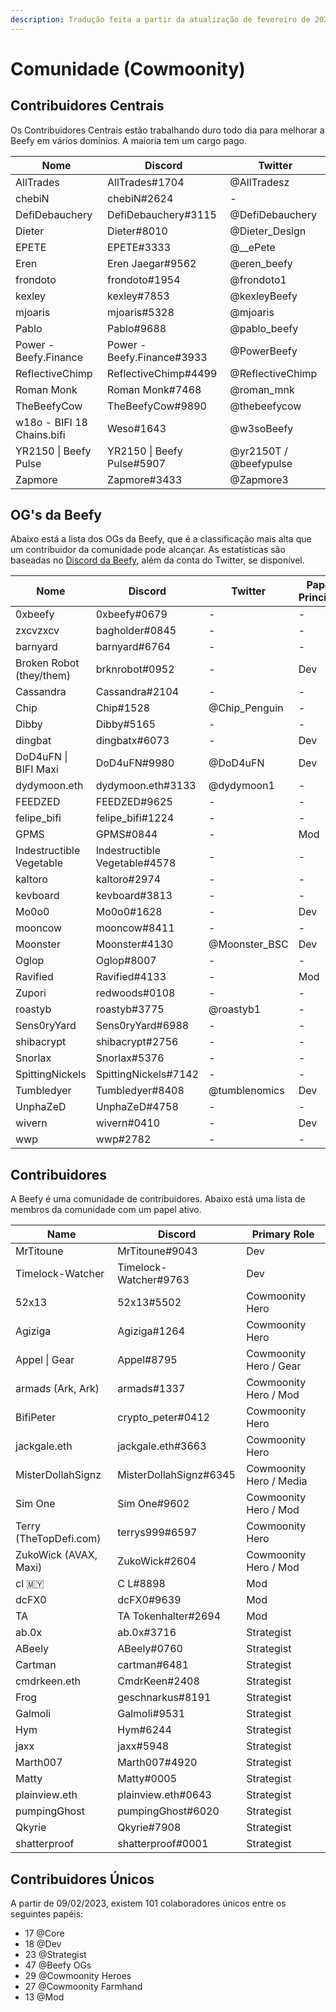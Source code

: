 ```yaml
---
description: Tradução feita a partir da atualização de fevereiro de 2023
---
```


# Comunidade (Cowmoonity)

## Contribuidores Centrais

Os Contribuidores Centrais estão trabalhando duro todo dia para melhorar a Beefy em vários domínios. A maioria tem um cargo pago.

| Nome                       | Discord                    | Twitter                |
| -------------------------- | -------------------------- | ---------------------- |
| AllTrades                  | AllTrades#1704             | @AllTradesz            |
| chebiN                     | chebiN#2624                | -                      |
| DefiDebauchery             | DefiDebauchery#3115        | @DefiDebauchery        |
| Dieter                     | Dieter#8010                | @Dieter\_Design        |
| EPETE                      | EPETE#3333                 | @\_\_ePete             |
| Eren                       | Eren Jaegar#9562           | @eren\_beefy           |
| frondoto                   | frondoto#1954              | @frondoto1             |
| kexley                     | kexley#7853                | @kexleyBeefy           |
| mjoaris                    | mjoaris#5328               | @mjoaris               |
| Pablo                      | Pablo#9688                 | @pablo\_beefy          |
| Power - Beefy.Finance      | Power - Beefy.Finance#3933 | @PowerBeefy            |
| ReflectiveChimp            | ReflectiveChimp#4499       | @ReflectiveChimp       |
| Roman Monk                 | Roman Monk#7468            | @roman\_mnk            |
| TheBeefyCow                | TheBeefyCow#9890           | @thebeefycow           |
| w18o - BIFI 18 Chains.bifi | Weso#1643                  | @w3soBeefy             |
| YR2150 \| Beefy Pulse      | YR2150 \| Beefy Pulse#5907 | @yr2150T / @beefypulse |
| Zapmore                    | Zapmore#3433               | @Zapmore3              |

## OG's da Beefy

Abaixo está a lista dos OGs da Beefy, que é a classificação mais alta que um contribuidor da comunidade pode alcançar. As estatísticas são baseadas no [Discord da Beefy](https://discord.gg/yq8wfHd), além da conta do Twitter, se disponível.

| Nome                     | Discord                       | Twitter        | Papel Principal |
| ------------------------ | ----------------------------- | -------------- | --------------- |
| 0xbeefy                  | 0xbeefy#0679                  | -              | -               |
| zxcvzxcv                 | bagholder#0845                | -              | -               |
| barnyard                 | barnyard#6764                 | -              | -               |
| Broken Robot (they/them) | brknrobot#0952                | -              | Dev             |
| Cassandra                | Cassandra#2104                | -              | -               |
| Chip                     | Chip#1528                     | @Chip\_Penguin | -               |
| Dibby                    | Dibby#5165                    | -              | -               |
| dingbat                  | dingbatx#6073                 | -              | Dev             |
| DoD4uFN \| BIFI Maxi     | DoD4uFN#9980                  | @DoD4uFN       | Dev             |
| dydymoon.eth             | dydymoon.eth#3133             | @dydymoon1     | -               |
| FEEDZED                  | FEEDZED#9625                  | -              | -               |
| felipe\_bifi             | felipe\_bifi#1224             | -              | -               |
| GPMS                     | GPMS#0844                     | -              | Mod             |
| Indestructible Vegetable | Indestructible Vegetable#4578 | -              | -               |
| kaltoro                  | kaltoro#2974                  | -              | -               |
| kevboard                 | kevboard#3813                 | -              | -               |
| Mo0o0                    | Mo0o0#1628                    | -              | Dev             |
| mooncow                  | mooncow#8411                  | -              | -               |
| Moonster                 | Moonster#4130                 | @Moonster\_BSC | Dev             |
| Oglop                    | Oglop#8007                    | -              | -               |
| Ravified                 | Ravified#4133                 | -              | Mod             |
| Zupori                   | redwoods#0108                 | -              | -               |
| roastyb                  | roastyb#3775                  | @roastyb1      | -               |
| Sens0ryYard              | Sens0ryYard#6988              | -              | -               |
| shibacrypt               | shibacrypt#2756               | -              | -               |
| Snorlax                  | Snorlax#5376                  | -              | -               |
| SpittingNickels          | SpittingNickels#7142          | -              | -               |
| Tumbledyer               | Tumbledyer#8408               | @tumblenomics  | Dev             |
| UnphaZeD                 | UnphaZeD#4758                 | -              | -               |
| wivern                   | wivern#0410                   | -              | Dev             |
| wwp                      | wwp#2782                      | -              | -               |

## Contribuidores

A Beefy é uma comunidade de contribuidores. Abaixo está uma lista de membros da comunidade com um papel ativo.

| Name                   | Discord                | Primary Role            |
| ---------------------- | ---------------------- | ----------------------- |
| MrTitoune              | MrTitoune#9043         | Dev                     |
| Timelock-Watcher       | Timelock-Watcher#9763  | Dev                     |
| 52x13                  | 52x13#5502             | Cowmoonity Hero         |
| Agiziga                | Agiziga#1264           | Cowmoonity Hero         |
| Appel \| Gear          | Appel#8795             | Cowmoonity Hero / Gear  |
| armads (Ark, Ark)      | armads#1337            | Cowmoonity Hero / Mod   |
| BifiPeter              | crypto\_peter#0412     | Cowmoonity Hero         |
| jackgale.eth           | jackgale.eth#3663      | Cowmoonity Hero         |
| MisterDollahSignz      | MisterDollahSignz#6345 | Cowmoonity Hero / Media |
| Sim One                | Sim One#9602           | Cowmoonity Hero / Mod   |
| Terry (TheTopDefi.com) | terrys999#6597         | Cowmoonity Hero         |
| ZukoWick (AVAX, Maxi)  | ZukoWick#2604          | Cowmoonity Hero / Mod   |
| cl 🇲🇾                | C L#8898               | Mod                     |
| dcFX0                  | dcFX0#9639             | Mod                     |
| TA                     | TA Tokenhalter#2694    | Mod                     |
| ab.0x                  | ab.0x#3716             | Strategist              |
| ABeely                 | ABeely#0760            | Strategist              |
| Cartman                | cartman#6481           | Strategist              |
| cmdrkeen.eth           | CmdrKeen#2408          | Strategist              |
| Frog                   | geschnarkus#8191       | Strategist              |
| Galmoli                | Galmoli#9531           | Strategist              |
| Hym                    | Hym#6244               | Strategist              |
| jaxx                   | jaxx#5948              | Strategist              |
| Marth007               | Marth007#4920          | Strategist              |
| Matty                  | Matty#0005             | Strategist              |
| plainview.eth          | plainview.eth#0643     | Strategist              |
| pumpingGhost           | pumpingGhost#6020      | Strategist              |
| Qkyrie                 | Qkyrie#7908            | Strategist              |
| shatterproof           | shatterproof#0001      | Strategist              |

## Contribuidores Únicos

A partir de 09/02/2023, existem 101 colaboradores únicos entre os seguintes papéis:

* 17 @Core
* 18 @Dev
* 23 @Strategist
* 47 @Beefy OGs
* 29 @Cowmoonity Heroes
* 27 @Cowmoonity Farmhand
* 13 @Mod
